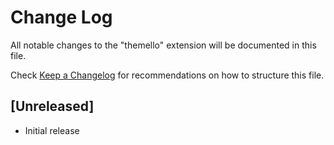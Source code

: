 # Change Log

All notable changes to the "themello" extension will be documented in this file.

Check [Keep a Changelog](http://keepachangelog.com/) for recommendations on how to structure this file.

## [Unreleased]

- Initial release

